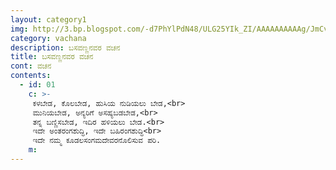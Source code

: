 ```yaml
---
layout: category1
img: http://3.bp.blogspot.com/-d7PhYlPdN48/ULG25YIk_ZI/AAAAAAAAAAg/JmCv4np4fnY/s1600/Basaveshwara.jpg
category: vachana
description: ಬಸವಣ್ಣನವರ ವಚನ
title: ಬಸವಣ್ಣನವರ ವಚನ
cont: ವಚನ
contents:
  - id: 01
    c: >- 
     ಕಳಬೇಡ, ಕೊಲಬೇಡ, ಹುಸಿಯ ನುಡಿಯಲು ಬೇಡ,<br>
     ಮುನಿಯಬೇಡ, ಅನ್ಯರಿಗೆ ಅಸಹ್ಯಬಡಬೇಡ,<br>
     ತನ್ನ ಬಣ್ಣಿಸಬೇಡ, ಇದಿರ ಹಳಿಯಲು ಬೇಡ.<br>
     ಇದೇ ಅಂತರಂಗಶುದ್ಧಿ, ಇದೇ ಬಹಿರಂಗಶುದ್ಧಿ<br>
     ಇದೇ ನಮ್ಮ ಕೂಡಲಸಂಗಮದೇವರನೊಲಿಸುವ ಪರಿ.
    m: 
---
```

